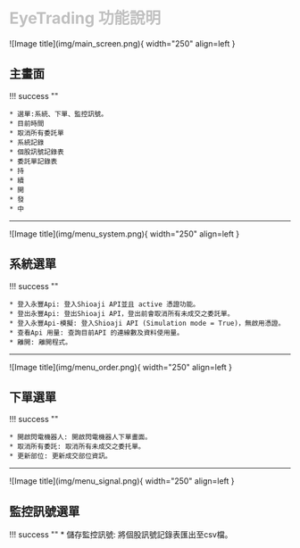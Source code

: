 # <font color="silver">EyeTrading 功能說明</font>

<div markdown>
![Image title](img/main_screen.png){ width="250" align=left }

## 主畫面
!!! success ""

    * 選單:系統、下單、監控訊號。
    * 目前時間
    * 取消所有委託單
    * 系統記錄
    * 個股訊號記錄表
    * 委託單記錄表
    * 持
    * 續
    * 開
    * 發
    * 中

</div>
<hr>
<div markdown>
![Image title](img/menu_system.png){ width="250" align=left }

## 系統選單

!!! success ""

    * 登入永豐Api: 登入Shioaji API並且 active 憑證功能。
    * 登出永豐Api: 登出Shioaji API，登出前會取消所有未成交之委託單。
    * 登入永豐Api-模擬: 登入Shioaji API (Simulation mode = True)，無啟用憑證。
    * 查看Api 用量: 查詢目前API 的連線數及資料使用量。
    * 離開: 離開程式。
</div>
<hr>
<div markdown>
![Image title](img/menu_order.png){ width="250" align=left }

## 下單選單

!!! success ""

    * 開啟閃電機器人: 開啟閃電機器人下單畫面。
    * 取消所有委託: 取消所有未成交之委托單。
    * 更新部位: 更新成交部位資訊。
</div>
<hr>
<div markdown>
![Image title](img/menu_signal.png){ width="250" align=left }

## 監控訊號選單

!!! success ""
    * 儲存監控訊號: 將個股訊號記錄表匯出至csv檔。

</div>
